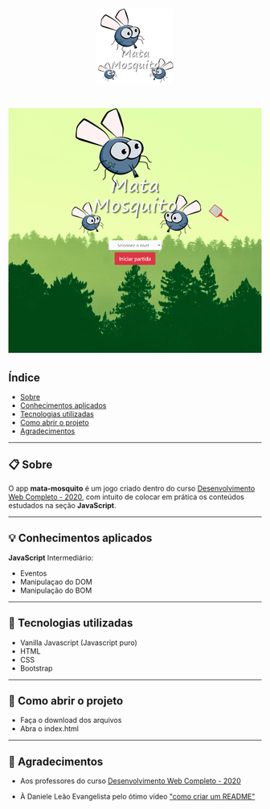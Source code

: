 <h1 align="center">
    <img src="imagens/game.png" width="30%">
</h1>

<h1>
    <img src="imagens/apresentacao.gif">
</h1>

## Índice
- [Sobre](#-sobre)
- [Conhecimentos aplicados](#-conhecimentos-aplicados)
- [Tecnologias utilizadas](#-tecnologias-utilizadas)
- [Como abrir o projeto](#-como-abrir-o-projeto)
- [Agradecimentos](#-agradecimentos)

---

## 📋 Sobre

O app **mata-mosquito** é um jogo criado dentro do curso [Desenvolvimento Web Completo - 2020](https://www.udemy.com/course/web-completo/), com intuito de colocar em prática os conteúdos estudados na seção **JavaScript**.

---

## 💡 Conhecimentos aplicados
**JavaScript** Intermediário:
- Eventos
- Manipulaçao do DOM
- Manipulação do BOM

---

## 🚀 Tecnologias utilizadas
- Vanilla Javascript (Javascript puro)
- HTML
- CSS
- Bootstrap

---

## 📁 Como abrir o projeto
- Faça o download dos arquivos
- Abra o index.html

---

## 🙏 Agradecimentos

- Aos professores do curso [Desenvolvimento Web Completo - 2020](https://www.udemy.com/course/web-completo/)

- À Daniele Leão Evangelista pelo ótimo vídeo ["como criar um README"](https://www.youtube.com/watch?v=Gcb60rPbnKA&list=LL55cCksWKKyAoCbO5G5iqHQ&index=1)
